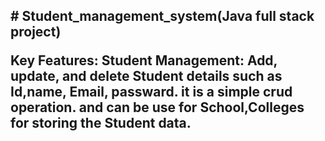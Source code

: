 <h2># Student_management_system(Java full stack project)

Key Features: Student Management: Add, update, and delete Student details such as Id,name, Email, passward.
it is a simple crud operation.
and can be use for School,Colleges for storing the Student data.
</h2>
